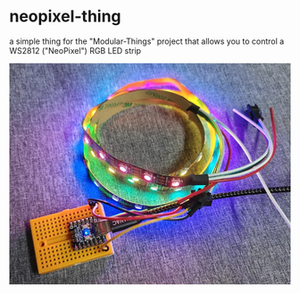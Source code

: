 # neopixel-thing #

a simple thing for the "Modular-Things" project that allows you to control a WS2812 ("NeoPixel") RGB LED strip

![NeoPixel Thing](NeoPixel-Test.jpg)
